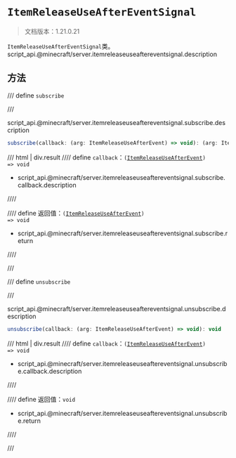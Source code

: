 # `ItemReleaseUseAfterEventSignal`

> 文档版本：1.21.0.21

`ItemReleaseUseAfterEventSignal`类。script_api.@minecraft/server.itemreleaseuseaftereventsignal.description

## 方法

/// define
`subscribe`


///

script_api.@minecraft/server.itemreleaseuseaftereventsignal.subscribe.description

```js
subscribe(callback: (arg: ItemReleaseUseAfterEvent) => void): (arg: ItemReleaseUseAfterEvent) => void
```

/// html | div.result
//// define
`callback`：<code>(<a href="../itemreleaseuseafterevent/">ItemReleaseUseAfterEvent</a>) =&gt; void</code>

- script_api.@minecraft/server.itemreleaseuseaftereventsignal.subscribe.callback.description


////

//// define
返回值：<code>(<a href="../itemreleaseuseafterevent/">ItemReleaseUseAfterEvent</a>) =&gt; void</code>

- script_api.@minecraft/server.itemreleaseuseaftereventsignal.subscribe.return


////

///


/// define
`unsubscribe`


///

script_api.@minecraft/server.itemreleaseuseaftereventsignal.unsubscribe.description

```js
unsubscribe(callback: (arg: ItemReleaseUseAfterEvent) => void): void
```

/// html | div.result
//// define
`callback`：<code>(<a href="../itemreleaseuseafterevent/">ItemReleaseUseAfterEvent</a>) =&gt; void</code>

- script_api.@minecraft/server.itemreleaseuseaftereventsignal.unsubscribe.callback.description


////

//// define
返回值：`void`

- script_api.@minecraft/server.itemreleaseuseaftereventsignal.unsubscribe.return


////

///

